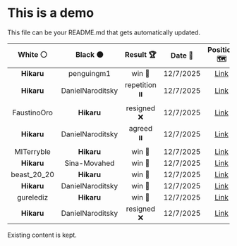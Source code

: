 # This is a demo

This file can be your README.md that gets automatically updated.

<!--START_SECTION:chessStats-->
<!-- Automatically generated with https://github.com/Balastrong/chess-stats-action -->

| White ⚪ | Black ⚫ | Result 🏆 | Date 📅 | Position 🗺️ |
|:---:|:---:|:---:|:---:|:---:|
| **Hikaru** | penguingm1 | win 🥇 | 12/7/2025 | <a href="http://www.ee.unb.ca/cgi-bin/tervo/fen.pl?select=B7/7k/P2R4/4Kp1P/r2p4/8/6P1/8 b - - 0 52">Link</a> |
| **Hikaru** | DanielNaroditsky | repetition ⏸️ | 12/7/2025 | <a href="http://www.ee.unb.ca/cgi-bin/tervo/fen.pl?select=8/8/1p1k4/p4pb1/P1P5/1P1N1K2/8/8 w - - 8 58">Link</a> |
| FaustinoOro | **Hikaru** | resigned ❌ | 12/7/2025 | <a href="http://www.ee.unb.ca/cgi-bin/tervo/fen.pl?select=8/6Qp/1p1kR3/4r3/4p3/P1np3P/5PP1/4R1K1 b - - 0 41">Link</a> |
| **Hikaru** | DanielNaroditsky | agreed ⏸️ | 12/7/2025 | <a href="http://www.ee.unb.ca/cgi-bin/tervo/fen.pl?select=8/8/7p/b1k1p1p1/3pP1P1/1B1K1P1P/8/8 b - - 0 46">Link</a> |
| MITerryble | **Hikaru** | win 🥇 | 12/7/2025 | <a href="http://www.ee.unb.ca/cgi-bin/tervo/fen.pl?select=1q1rrb2/p2b1k1p/4p1pP/3p1pP1/3P4/P7/1P2RP2/1BBQR1K1 w - - 2 32">Link</a> |
| **Hikaru** | Sina-Movahed | win 🥇 | 12/7/2025 | <a href="http://www.ee.unb.ca/cgi-bin/tervo/fen.pl?select=2k5/p1br2p1/2RBp3/2N1Pp2/5Pn1/1r6/3P2K1/7R b - - 2 29">Link</a> |
| beast_20_20 | **Hikaru** | win 🥇 | 12/7/2025 | <a href="http://www.ee.unb.ca/cgi-bin/tervo/fen.pl?select=8/6kp/3nB3/1p1P2p1/1P2p3/6P1/1bNr3P/6K1 w - - 0 41">Link</a> |
| **Hikaru** | DanielNaroditsky | win 🥇 | 12/7/2025 | <a href="http://www.ee.unb.ca/cgi-bin/tervo/fen.pl?select=8/p4p1p/P4kp1/1P2p3/6KP/8/8/8 b - - 0 47">Link</a> |
| gurelediz | **Hikaru** | win 🥇 | 12/7/2025 | <a href="http://www.ee.unb.ca/cgi-bin/tervo/fen.pl?select=r4r2/pQ6/2p1b1k1/1q6/1K3p2/2BP4/PP5R/8 w - - 9 37">Link</a> |
| **Hikaru** | DanielNaroditsky | resigned ❌ | 12/7/2025 | <a href="http://www.ee.unb.ca/cgi-bin/tervo/fen.pl?select=8/4kp2/r5p1/1b4p1/8/2P3N1/1p3KPP/8 w - - 0 39">Link</a> |

<!--END_SECTION:chessStats-->

Existing content is kept.
